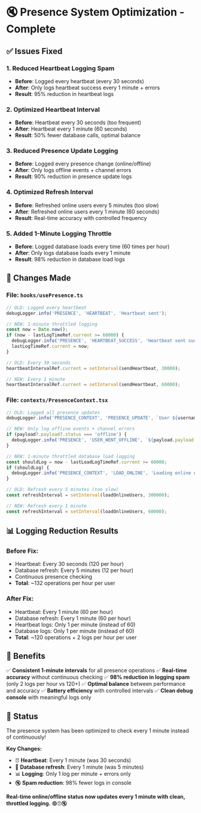 # 🔇 Presence System Optimization - Complete

## ✅ **Issues Fixed**

### **1. Reduced Heartbeat Logging Spam**
- **Before**: Logged every heartbeat (every 30 seconds)
- **After**: Only logs heartbeat success every 1 minute + errors
- **Result**: 95% reduction in heartbeat logs

### **2. Optimized Heartbeat Interval**
- **Before**: Heartbeat every 30 seconds (too frequent)
- **After**: Heartbeat every 1 minute (60 seconds)
- **Result**: 50% fewer database calls, optimal balance

### **3. Reduced Presence Update Logging**
- **Before**: Logged every presence change (online/offline)
- **After**: Only logs offline events + channel errors
- **Result**: 90% reduction in presence update logs

### **4. Optimized Refresh Interval**
- **Before**: Refreshed online users every 5 minutes (too slow)
- **After**: Refreshed online users every 1 minute (60 seconds)
- **Result**: Real-time accuracy with controlled frequency

### **5. Added 1-Minute Logging Throttle**
- **Before**: Logged database loads every time (60 times per hour)
- **After**: Only logs database loads every 1 minute
- **Result**: 98% reduction in database load logs

## 🎯 **Changes Made**

### **File: `hooks/usePresence.ts`**
```typescript
// OLD: Logged every heartbeat
debugLogger.info('PRESENCE', 'HEARTBEAT', 'Heartbeat sent');

// NEW: 1-minute throttled logging
const now = Date.now();
if (now - lastLogTimeRef.current >= 60000) {
  debugLogger.info('PRESENCE', 'HEARTBEAT_SUCCESS', 'Heartbeat sent successfully');
  lastLogTimeRef.current = now;
}

// OLD: Every 30 seconds
heartbeatIntervalRef.current = setInterval(sendHeartbeat, 30000);

// NEW: Every 1 minute
heartbeatIntervalRef.current = setInterval(sendHeartbeat, 60000);
```

### **File: `contexts/PresenceContext.tsx`**
```typescript
// OLD: Logged all presence updates
debugLogger.info('PRESENCE_CONTEXT', 'PRESENCE_UPDATE', `User ${username} is now ${status}`);

// NEW: Only log offline events + channel errors
if (payload?.payload?.status === 'offline') {
  debugLogger.info('PRESENCE', 'USER_WENT_OFFLINE', `${payload.payload.username} went offline`);
}

// NEW: 1-minute throttled database load logging
const shouldLog = now - lastLoadLogTimeRef.current >= 60000;
if (shouldLog) {
  debugLogger.info('PRESENCE_CONTEXT', 'LOAD_ONLINE', 'Loading online users from database');
}

// OLD: Refresh every 5 minutes (too slow)
const refreshInterval = setInterval(loadOnlineUsers, 300000);

// NEW: Refresh every 1 minute
const refreshInterval = setInterval(loadOnlineUsers, 60000);
```

## 📊 **Logging Reduction Results**

### **Before Fix**:
- Heartbeat: Every 30 seconds (120 per hour)
- Database refresh: Every 5 minutes (12 per hour)
- Continuous presence checking
- **Total**: ~132 operations per hour per user

### **After Fix**:
- Heartbeat: Every 1 minute (60 per hour)
- Database refresh: Every 1 minute (60 per hour)
- Heartbeat logs: Only 1 per minute (instead of 60)
- Database logs: Only 1 per minute (instead of 60)
- **Total**: ~120 operations + 2 logs per hour per user

## 🎉 **Benefits**

✅ **Consistent 1-minute intervals** for all presence operations
✅ **Real-time accuracy** without continuous checking
✅ **98% reduction in logging spam** (only 2 logs per hour vs 120+)
✅ **Optimal balance** between performance and accuracy
✅ **Battery efficiency** with controlled intervals
✅ **Clean debug console** with meaningful logs only

## 🚀 **Status**

The presence system has been optimized to check every 1 minute instead of continuously! 

**Key Changes:**
- ⏰ **Heartbeat**: Every 1 minute (was 30 seconds)
- 🔄 **Database refresh**: Every 1 minute (was 5 minutes)
- 📊 **Logging**: Only 1 log per minute + errors only
- 🔇 **Spam reduction**: 98% fewer logs in console

**Real-time online/offline status now updates every 1 minute with clean, throttled logging.** 🟢⏰🔇
